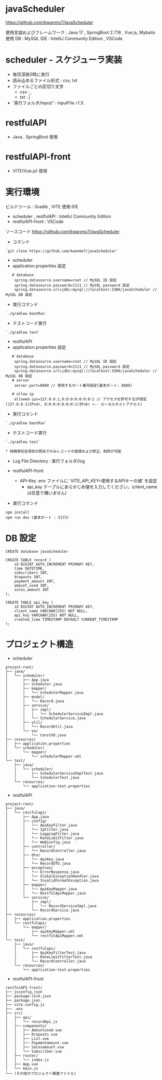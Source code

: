 # javaScheduler

https://github.com/kwanmo7/javaScheduler

使用言語およびフレームワーク : Java 17 , SpringBoot 2.7.18 , Vue.js, Mybatis
使用 DB : MySQL
IDE : IntelliJ Community Edition , VSCode

# scheduler - スケジューラ実装
- 毎日深夜0時に実行
- 読み込めるファイル形式 : csv, txt
- ファイルごとの区切り文字
  - csv : ,
  - txt : |
- '実行フォルダ/input/' : inputFile パス

# restfulAPI
- Java , SpringBoot 使用

# restfulAPI-front
- VITE(Vue.js) 使用

# 実行環境
ビルドツール : Gradle , VITE
使用 IDE
 - scheduler , restfulAPI : IntelliJ Community Edition
 - restfulAPI-front : VSCode

ソースコード
  https://github.com/kwanmo7/javaScheduler
- コマンド
```
`git clone https://github.com/kwanmo7/javaScheduler`
```

- scheduler
 - application.properties 設定
```
   # database
    spring.datasource.username=root // MySQL ID 設定
    spring.datasource.password=1111 // MySQL password 設定
    spring.datasource.url=jdbc:mysql://localhost:3306/javaScheduler // MySQL DB 設定
```
- 実行コマンド
```
`./gradlew bootRun`
```
- テストコード実行
```
`./gradlew test`
```


- restfulAPI
 - application.properties 設定
```
   # database
    spring.datasource.username=root // MySQL ID 設定
    spring.datasource.password=1111 // MySQL password 設定
    spring.datasource.url=jdbc:mysql://localhost:3306/javaScheduler // MySQL DB 設定
   # server
    server.port=8080 // 使用するポート番号設定(基本ポート: 8080)

   # allow ip
    allowed-ips=127.0.0.1,0:0:0:0:0:0:0:1 // アクセスを許可するIP設定(127.0.0.1(IPv4), 0:0:0:0:0:0:0:1(IPv6) <-- ローカルホストアクセス)
```
  - 実行コマンド
```
`./gradlew bootRun`
```
  - テストコード実行
```
`./gradlew test`
```
    * 時間帯別全項目の照会でのみレコードの登録および修正、削除が可能
  
  - Log File Directory : 実行フォルダ/log

- restfulAPI-front
  - API-Key
    .env ファイルに 'VITE_API_KEY=使用するAPIキーの値' を設定
    * api_key テーブルにあらかじめ値を入力してください。(client_nameは任意で構いません)
  
- 実行コマンド
```
npm install
npm run dev (基本ポート : 5173)
```

# DB 設定
```
CREATE database javaScheduler

CREATE TABLE record (
    id BIGINT AUTO_INCREMENT PRIMARY KEY,
    time DATETIME,
    subscribers INT,
    dropouts INT,
    payment_amount INT,
    amount_used INT,
    sales_amount INT
);

CREATE TABLE api_key (
    id BIGINT AUTO_INCREMENT PRIMARY KEY,
    client_name VARCHAR(255) NOT NULL,
    api_key VARCHAR(255) NOT NULL,
    created_time TIMESTAMP DEFAULT CURRENT_TIMESTAMP
);
```

# プロジェクト構造

- scheduler
```
project-root/
├── java/
│   └── scheduler/
│       ├── App.java
│       ├── Scheduler.java
│       ├── mapper/
│       │   └── SchedulerMapper.java
│       ├── model/
│       │   └── Record.java
│       ├── service/
│       │   ├── impl/
│       │   │   └── SchedulerServiceImpl.java
│       │   └── SchedulerService.java
│       ├── util/
│       │   └── RecordUtil.java
│       └── vo/
│           └── ConstVO.java
├── resources/
│   ├── application.properties
│   └── scheduler/
│       └── mapper/
│           └── schedulerMapper.xml
└── test/
    ├── java/
    │   └── scheduler/
    │       ├── SchedulerServiceImplTest.java
    │       └── SchedulerTest.java
    └── resources/
        └── application-test.properties
```



- restfulAPI
```
project-root/
├── java/
│   └── restfulapi/
│       ├── App.java
│       ├── config/
│       │   └── ApiKeyFilter.java
│       │   └── IpFilter.java
│       │   └── LoggingFilter.java
│       │   └── RateLimitFilter.java
│       │   └── WebConfig.java
│       ├── controller/
│       │   └── RecordController.java
│       ├── dto/
│       │   └── ApiKey.java
│       │   └── RecordDTO.java
│       ├── exception/
│       │   └── ErrorResponse.java
│       │   └── GlobalExceptionHandler.java
│       │   └── InvalidFormatException.java
│       ├── mapper/
│       │   └── ApiKeyMapper.java
│       │   └── RestfulApiMapper.java
│       └── service/
│           ├── impl/
│           │   └── RecordServiceImpl.java
│           └── RecordService.java
├── resources/
│   ├── application.properties
│   └── restfulapi/
│       └── mapper/
│           ├── apiKeyMapper.xml
│           └── restfulApiMapper.xml
└── test/
    ├── java/
    │   └── restfulapi/
    │       ├── ApiKeyFilterTest.java
    │       ├── RateLimitFilterTest.java
    │       └── RecordController.java
    └── resources/
        └── application-test.properties
```


- restfulAPI-front

```
restfulAPI-front/
├── jsconfig.json
├── package-lock.json
├── package.json
├── vite.config.js
├── .env
├── src/
│   ├── api/
│   │   └── recordApi.js
│   ├── components/
│   │   ├── Amountused.vue
│   │   ├── Dropouts.vue
│   │   ├── List.vue
│   │   ├── Paymentamount.vue
│   │   ├── Salesamount.vue
│   │   └── Subscriber.vue
│   ├── router/
│   │   └── index.js
│   ├── App.vue
│   └── main.js
└── (その他のプロジェクト関連ファイル)
```
